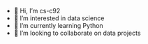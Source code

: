 - 👋 Hi, I’m cs-c92
- 👀 I’m interested in data science
- 🌱 I’m currently learning Python
- 💞️ I’m looking to collaborate on data projects

<!---
cs-c92/cs-c92 is a ✨ special ✨ repository because its `README.md` (this file) appears on your GitHub profile.
You can click the Preview link to take a look at your changes.
--->
